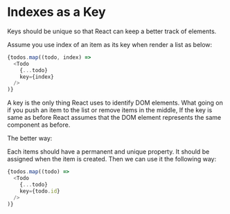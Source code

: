 # Indexes as a Key

Keys should be unique so that React can keep a better track of elements.

Assume you use index of an item as its key when render a list as below:

```js
{todos.map((todo, index) =>
  <Todo
    {...todo}
    key={index}
  />
)}
```

A key is the only thing React uses to identify DOM elements. What going on if you push an item to the list or remove items in the middle, If the key is same as before React assumes that the DOM element represents the same component as before.

The better way:

Each items should have a permanent and unique property. It should be assigned when the item is created. Then we can use it the following way:

```js
{todos.map((todo) =>
  <Todo 
    {...todo}
    key={todo.id} 
  />
)}
```
